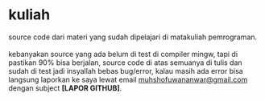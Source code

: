 # kuliah
source code dari materi yang sudah dipelajari di matakuliah pemrograman.<br><br>
kebanyakan source yang ada belum di test di compiler mingw, tapi di pastikan 90% bisa berjalan,
source code di atas semuanya di tulis dan sudah di test jadi insyallah bebas bug/error, kalau masih ada error
bisa langsung laporkan ke saya lewat email muhshofuwananwar@gmail.com dengan subject <strong>[LAPOR GITHUB]</strong>.
